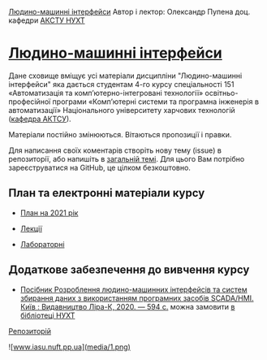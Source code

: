 [Людино-машинні інтерфейси](https://pupenasan.github.io/hmi/)  Автор і лектор: Олександр Пупена доц. кафедри [АКСТУ НУХТ](http://www.iasu-nuft.pp.ua/) 

# [Людино-машинні інтерфейси](https://pupenasan.github.io/hmi)

Дане сховище вміщує усі матеріали дисципліни "Людино-машинні інтерфейси" яка  дається студентам 4-го курсу спеціальності 151 «Автоматизація та комп’ютерно-інтегровані технології» освітньо-професійної програми «Комп’ютерні системи та програмна інженерія в автоматизації» Національного університету харчових технологій ([кафедра АКТСУ](http://www.iasu-nuft.pp.ua/)). 

Матеріали постійно змінюються. Вітаються пропозиції і правки. 

Для написання своїх коментарів створіть нову тему (issue) в репозиторії, або напишіть в [загальній темі](https://github.com/pupenasan/hmi/issues/5). Для цього Вам потрібно зареєструватися на GitHub, це цілком безкоштовно.

## План та електронні матеріали курсу

- [План на 2021 рік](план2021.md)
- [Лекції](lec/README.md)

- [Лабораторні](lab/README.md)

## Додаткове забезпечення до вивчення курсу

- [Посібник Розроблення людино-машинних інтерфейсів та систем збирання даних з використанням програмних засобів SCADA/HMI. Київ : Видавництво Ліра-К, 2020. — 594 с.](https://pupenasan.github.io/hmibook/) можна замовити [в бібліотеці НУХТ](http://elibrary.nuft.edu.ua/library/DocRequestForm?doc_id=397603) 



[Репозиторій](https://github.com/pupenasan/hmi)

![www.iasu.nuft.pp.ua](media/1.png)

